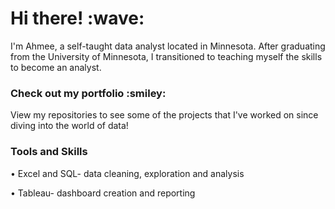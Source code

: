<h1 align="left">Hi there! :wave:</h1>
<p>I'm Ahmee, a self-taught data analyst located in Minnesota. After graduating from the University of Minnesota, I transitioned to teaching myself the skills to become an analyst.

<h3 align="left">Check out my portfolio :smiley:</h3>
<p>View my repositories to see some of the projects that I've worked on since diving into the world of data!

<h3 align="left">Tools and Skills</h3>
<p>&bull; Excel and SQL- data cleaning, exploration and analysis
<p>&bull; Tableau- dashboard creation and reporting
